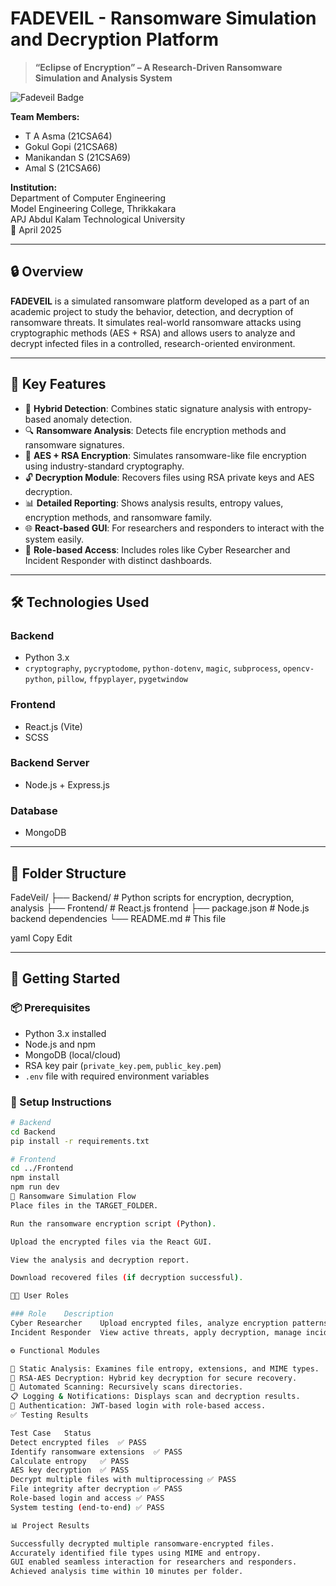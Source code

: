 # FADEVEIL - Ransomware Simulation and Decryption Platform

> **“Eclipse of Encryption” – A Research-Driven Ransomware Simulation and Analysis System**

![Fadeveil Badge](https://img.shields.io/badge/Project-Fadeveil-blueviolet)

**Team Members:**  
- T A Asma (21CSA64)  
- Gokul Gopi (21CSA68)  
- Manikandan S (21CSA69)  
- Amal S (21CSA66)  

**Institution:**  
Department of Computer Engineering  
Model Engineering College, Thrikkakara  
APJ Abdul Kalam Technological University  
📅 April 2025

---

## 🔒 Overview

**FADEVEIL** is a simulated ransomware platform developed as a part of an academic project to study the behavior, detection, and decryption of ransomware threats. It simulates real-world ransomware attacks using cryptographic methods (AES + RSA) and allows users to analyze and decrypt infected files in a controlled, research-oriented environment.

---

## 🧠 Key Features

- 🔐 **Hybrid Detection**: Combines static signature analysis with entropy-based anomaly detection.
- 🔍 **Ransomware Analysis**: Detects file encryption methods and ransomware signatures.
- 🧬 **AES + RSA Encryption**: Simulates ransomware-like file encryption using industry-standard cryptography.
- 🔓 **Decryption Module**: Recovers files using RSA private keys and AES decryption.
- 📊 **Detailed Reporting**: Shows analysis results, entropy values, encryption methods, and ransomware family.
- 🌐 **React-based GUI**: For researchers and responders to interact with the system easily.
- 👥 **Role-based Access**: Includes roles like Cyber Researcher and Incident Responder with distinct dashboards.

---

## 🛠️ Technologies Used

### Backend
- Python 3.x
- `cryptography`, `pycryptodome`, `python-dotenv`, `magic`, `subprocess`, `opencv-python`, `pillow`, `ffpyplayer`, `pygetwindow`

### Frontend
- React.js (Vite)
- SCSS

### Backend Server
- Node.js + Express.js

### Database
- MongoDB

---

## 📂 Folder Structure

FadeVeil/
├── Backend/ # Python scripts for encryption, decryption, analysis
├── Frontend/ # React.js frontend
├── package.json # Node.js backend dependencies
└── README.md # This file

yaml
Copy
Edit

---

## 🚀 Getting Started

### 📦 Prerequisites

- Python 3.x installed
- Node.js and npm
- MongoDB (local/cloud)
- RSA key pair (`private_key.pem`, `public_key.pem`)
- `.env` file with required environment variables

### 🔧 Setup Instructions

```bash
# Backend
cd Backend
pip install -r requirements.txt

# Frontend
cd ../Frontend
npm install
npm run dev
🔄 Ransomware Simulation Flow
Place files in the TARGET_FOLDER.

Run the ransomware encryption script (Python).

Upload the encrypted files via the React GUI.

View the analysis and decryption report.

Download recovered files (if decryption successful).

👨‍💻 User Roles

### Role	Description
Cyber Researcher	Upload encrypted files, analyze encryption patterns, download decrypted files
Incident Responder	View active threats, apply decryption, manage incident files

⚙️ Functional Modules

📁 Static Analysis: Examines file entropy, extensions, and MIME types.
🔑 RSA-AES Decryption: Hybrid key decryption for secure recovery.
🔄 Automated Scanning: Recursively scans directories.
📋 Logging & Notifications: Displays scan and decryption results.
🔐 Authentication: JWT-based login with role-based access.
✅ Testing Results

Test Case	Status
Detect encrypted files	✅ PASS
Identify ransomware extensions	✅ PASS
Calculate entropy	✅ PASS
AES key decryption	✅ PASS
Decrypt multiple files with multiprocessing	✅ PASS
File integrity after decryption	✅ PASS
Role-based login and access	✅ PASS
System testing (end-to-end)	✅ PASS

📊 Project Results

Successfully decrypted multiple ransomware-encrypted files.
Accurately identified file types using MIME and entropy.
GUI enabled seamless interaction for researchers and responders.
Achieved analysis time within 10 minutes per folder.

